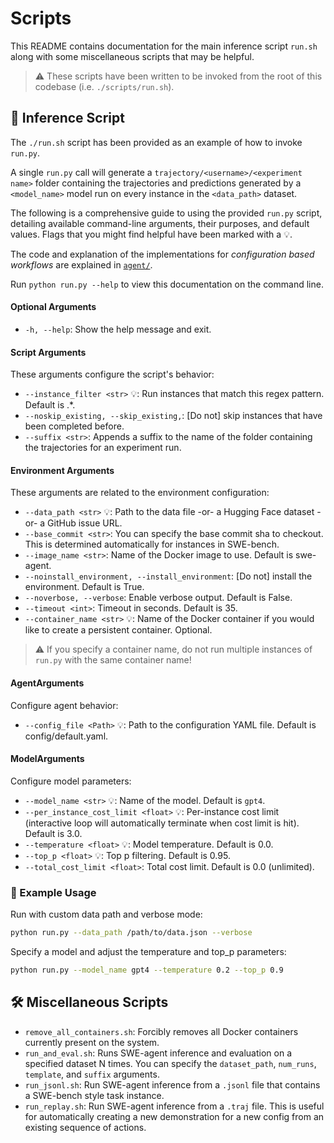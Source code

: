 # Scripts

This README contains documentation for the main inference script `run.sh` along with some miscellaneous scripts that may be helpful.

> ⚠️ These scripts have been written to be invoked from the root of this codebase (i.e. `./scripts/run.sh`).

## 🏃 Inference Script
The `./run.sh` script has been provided as an example of how to invoke `run.py`.

A single `run.py` call will generate a `trajectory/<username>/<experiment name>` folder containing the trajectories and predictions generated by a `<model_name>` model run on every instance in the `<data_path>` dataset.

The following is a comprehensive guide to using the provided `run.py` script, detailing available command-line arguments, their purposes, and default values. Flags that you might find helpful have been marked with a 💡.

The code and explanation of the implementations for *configuration based workflows* are explained in [`agent/`](../agent/README.md).

Run `python run.py --help` to view this documentation on the command line.

#### Optional Arguments
* `-h, --help`: Show the help message and exit.

#### Script Arguments
These arguments configure the script's behavior:
* `--instance_filter <str>` 💡: Run instances that match this regex pattern. Default is .*.
* `--noskip_existing, --skip_existing,`: [Do not] skip instances that have been completed before.
* `--suffix <str>`: Appends a suffix to the name of the folder containing the trajectories for an experiment run.

#### Environment Arguments
These arguments are related to the environment configuration:
* `--data_path <str>` 💡: Path to the data file -or- a Hugging Face dataset -or- a GitHub issue URL.
* `--base_commit <str>`: You can specify the base commit sha to checkout. This is determined automatically for instances in SWE-bench.
* `--image_name <str>`: Name of the Docker image to use. Default is swe-agent.
* `--noinstall_environment, --install_environment`: [Do not] install the environment. Default is True.
* `--noverbose, --verbose`: Enable verbose output. Default is False.
* `--timeout <int>`: Timeout in seconds. Default is 35.
* `--container_name <str>` 💡: Name of the Docker container if you would like to create a persistent container. Optional.
> ⚠️ If you specify a container name, do not run multiple instances of `run.py` with the same container name!

#### AgentArguments
Configure agent behavior:
* `--config_file <Path>` 💡: Path to the configuration YAML file. Default is config/default.yaml.

#### ModelArguments
Configure model parameters:
* `--model_name <str>` 💡: Name of the model. Default is `gpt4`.
* `--per_instance_cost_limit <float>` 💡: Per-instance cost limit (interactive loop will automatically terminate when cost limit is hit). Default is 3.0.
* `--temperature <float>` 💡: Model temperature. Default is 0.0.
* `--top_p <float>` 💡: Top p filtering. Default is 0.95.
* `--total_cost_limit <float>`: Total cost limit. Default is 0.0 (unlimited).

### 📙 Example Usage
Run with custom data path and verbose mode:
```bash
python run.py --data_path /path/to/data.json --verbose
```

Specify a model and adjust the temperature and top_p parameters:
```bash
python run.py --model_name gpt4 --temperature 0.2 --top_p 0.9
```

## 🛠️ Miscellaneous Scripts
- `remove_all_containers.sh`: Forcibly removes all Docker containers currently present on the system.
- `run_and_eval.sh`: Runs SWE-agent inference and evaluation on a specified dataset N times. You can specify the `dataset_path`, `num_runs`, `template`, and `suffix` arguments.
- `run_jsonl.sh`: Run SWE-agent inference from a `.jsonl` file that contains a SWE-bench style task instance.
- `run_replay.sh`: Run SWE-agent inference from a `.traj` file. This is useful for automatically creating a new demonstration for a new config from an existing sequence of actions.
